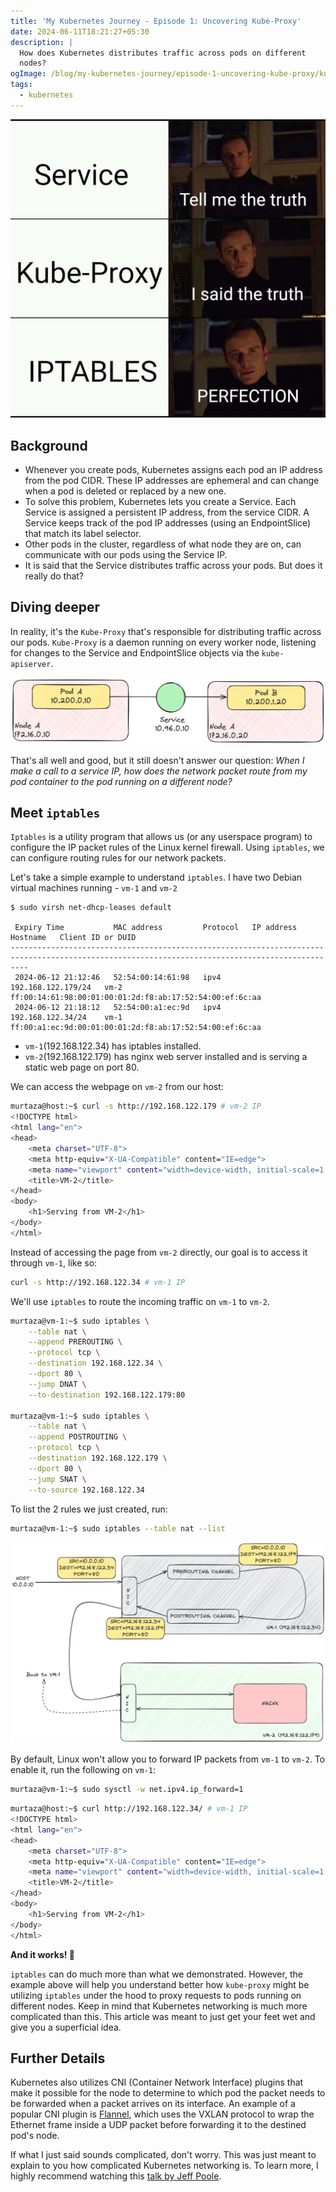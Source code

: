 ```yaml
---
title: 'My Kubernetes Journey - Episode 1: Uncovering Kube-Proxy'
date: 2024-06-11T18:21:27+05:30
description: |
  How does Kubernetes distributes traffic across pods on different
  nodes?
ogImage: /blog/my-kubernetes-journey/episode-1-uncovering-kube-proxy/kubernetes-iptables-meme.jpg
tags:
  - kubernetes
---
```


![Kubernetes iptables meme](kubernetes-iptables-meme.jpg)

## Background

- Whenever you create pods, Kubernetes assigns each pod an IP address
  from the pod CIDR. These IP addresses are ephemeral and can change
  when a pod is deleted or replaced by a new one.
- To solve this problem, Kubernetes lets you create a Service. Each
  Service is assigned a persistent IP address, from the service CIDR. A
  Service keeps track of the pod IP addresses (using an EndpointSlice)
  that match its label selector.
- Other pods in the cluster, regardless of what node they are on, can
  communicate with our pods using the Service IP.
- It is said that the Service distributes traffic across your pods. But
  does it really do that?

## Diving deeper

In reality, it's the `Kube-Proxy` that's responsible for distributing
traffic across our pods. `Kube-Proxy` is a daemon running on every
worker node, listening for changes to the Service and EndpointSlice
objects via the `kube-apiserver`.

![Pod to pod communication](pod-to-pod-communication-through-service.png)

That's all well and good, but it still doesn't answer our question:
*When I make a call to a service IP, how does the network packet route
from my pod container to the pod running on a different node?*

## Meet `iptables`

`Iptables` is a utility program that allows us (or any userspace
program) to configure the IP packet rules of the Linux kernel firewall.
Using `iptables`, we can configure routing rules for our network
packets.

Let's take a simple example to understand `iptables`. I have two Debian
virtual machines running - `vm-1` and `vm-2`

```plaintext
$ sudo virsh net-dhcp-leases default

 Expiry Time           MAC address         Protocol   IP address           Hostname   Client ID or DUID
------------------------------------------------------------------------------------------------------------------------------------------------
 2024-06-12 21:12:46   52:54:00:14:61:98   ipv4       192.168.122.179/24   vm-2       ff:00:14:61:98:00:01:00:01:2d:f8:ab:17:52:54:00:ef:6c:aa
 2024-06-12 21:18:12   52:54:00:a1:ec:9d   ipv4       192.168.122.34/24    vm-1       ff:00:a1:ec:9d:00:01:00:01:2d:f8:ab:17:52:54:00:ef:6c:aa
```

- `vm-1`(192.168.122.34) has iptables installed.
- `vm-2`(192.168.122.179) has nginx web server installed and is serving a
  static web page on port 80.

We can access the webpage on `vm-2` from our host:

```sh
murtaza@host:~$ curl -s http://192.168.122.179 # vm-2 IP
<!DOCTYPE html>
<html lang="en">
<head>
    <meta charset="UTF-8">
    <meta http-equiv="X-UA-Compatible" content="IE=edge">
    <meta name="viewport" content="width=device-width, initial-scale=1.0">
    <title>VM-2</title>
</head>
<body>
    <h1>Serving from VM-2</h1>
</body>
</html>
```

Instead of accessing the page from `vm-2` directly, our goal is to
access it through `vm-1`, like so:

```sh
curl -s http://192.168.122.34 # vm-1 IP
```

We'll use `iptables` to route the incoming traffic on `vm-1` to `vm-2`.

```sh
murtaza@vm-1:~$ sudo iptables \
	--table nat \
	--append PREROUTING \
	--protocol tcp \
	--destination 192.168.122.34 \
	--dport 80 \
	--jump DNAT \
	--to-destination 192.168.122.179:80

murtaza@vm-1:~$ sudo iptables \
	--table nat \
	--append POSTROUTING \
	--protocol tcp \
	--destination 192.168.122.179 \
	--dport 80 \
	--jump SNAT \
	--to-source 192.168.122.34
```

To list the 2 rules we just created, run:

```sh
murtaza@vm-1:~$ sudo iptables --table nat --list
```

![Routing using iptables](iptables-routing-dnat-snat.png)

By default, Linux won't allow you to forward IP packets from `vm-1` to
`vm-2`. To enable it, run the following on `vm-1`:

```sh
murtaza@vm-1:~$ sudo sysctl -w net.ipv4.ip_forward=1
```

```sh
murtaza@host:~$ curl http://192.168.122.34/ # vm-1 IP
<!DOCTYPE html>
<html lang="en">
<head>
    <meta charset="UTF-8">
    <meta http-equiv="X-UA-Compatible" content="IE=edge">
    <meta name="viewport" content="width=device-width, initial-scale=1.0">
    <title>VM-2</title>
</head>
<body>
    <h1>Serving from VM-2</h1>
</body>
</html>
```

**And it works! 🎉**

`iptables` can do much more than what we demonstrated. However, the
example above will help you understand better how `kube-proxy` might be
utilizing `iptables` under the hood to proxy requests to pods running on
different nodes. Keep in mind that Kubernetes networking is much more
complicated than this. This article was meant to just get your feet wet
and give you a superficial idea.

## Further Details

Kubernetes also utilizes CNI (Container Network Interface) plugins that
make it possible for the node to determine to which pod the packet needs
to be forwarded when a packet arrives on its interface. An example of a
popular CNI plugin is [Flannel](https://github.com/flannel-io/flannel),
which uses the VXLAN protocol to wrap the Ethernet frame inside a UDP
packet before forwarding it to the destined pod's node.

If what I just said sounds complicated, don't worry. This was just meant
to explain to you how complicated Kubernetes networking is. To learn
more, I highly recommend watching this
[talk by Jeff Poole](https://www.youtube.com/watch?v=InZVNuKY5GY).
